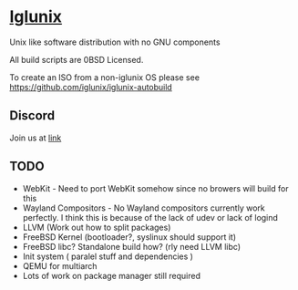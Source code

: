 # [Iglunix](https://iglunix.xyz/)
Unix like software distribution with no GNU components

All build scripts are 0BSD Licensed.


To create an ISO from a non-iglunix OS please see https://github.com/iglunix/iglunix-autobuild

## Discord
Join us at [link](https://discord.gg/NKB9qD2bMx)

## TODO
 - WebKit - Need to port WebKit somehow since no browers will build for this
 - Wayland Compositors - No Wayland compositors currently work perfectly. I think this is because of the lack of udev or lack of logind
 - LLVM (Work out how to split packages)
 - FreeBSD Kernel (bootloader?, syslinux should support it)
 - FreeBSD libc? Standalone build how? (rly need LLVM libc)
 - Init system ( paralel stuff and dependencies )
 - QEMU for multiarch
 - Lots of work on package manager still required
